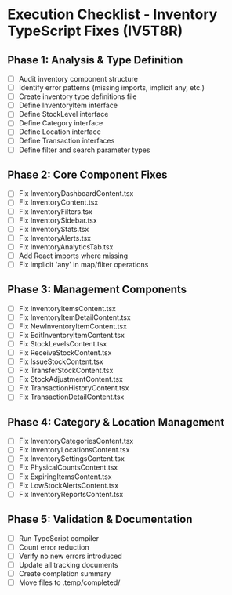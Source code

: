 # Execution Checklist - Inventory TypeScript Fixes (IV5T8R)

## Phase 1: Analysis & Type Definition
- [ ] Audit inventory component structure
- [ ] Identify error patterns (missing imports, implicit any, etc.)
- [ ] Create inventory type definitions file
- [ ] Define InventoryItem interface
- [ ] Define StockLevel interface
- [ ] Define Category interface
- [ ] Define Location interface
- [ ] Define Transaction interfaces
- [ ] Define filter and search parameter types

## Phase 2: Core Component Fixes
- [ ] Fix InventoryDashboardContent.tsx
- [ ] Fix InventoryContent.tsx
- [ ] Fix InventoryFilters.tsx
- [ ] Fix InventorySidebar.tsx
- [ ] Fix InventoryStats.tsx
- [ ] Fix InventoryAlerts.tsx
- [ ] Fix InventoryAnalyticsTab.tsx
- [ ] Add React imports where missing
- [ ] Fix implicit 'any' in map/filter operations

## Phase 3: Management Components
- [ ] Fix InventoryItemsContent.tsx
- [ ] Fix InventoryItemDetailContent.tsx
- [ ] Fix NewInventoryItemContent.tsx
- [ ] Fix EditInventoryItemContent.tsx
- [ ] Fix StockLevelsContent.tsx
- [ ] Fix ReceiveStockContent.tsx
- [ ] Fix IssueStockContent.tsx
- [ ] Fix TransferStockContent.tsx
- [ ] Fix StockAdjustmentContent.tsx
- [ ] Fix TransactionHistoryContent.tsx
- [ ] Fix TransactionDetailContent.tsx

## Phase 4: Category & Location Management
- [ ] Fix InventoryCategoriesContent.tsx
- [ ] Fix InventoryLocationsContent.tsx
- [ ] Fix InventorySettingsContent.tsx
- [ ] Fix PhysicalCountsContent.tsx
- [ ] Fix ExpiringItemsContent.tsx
- [ ] Fix LowStockAlertsContent.tsx
- [ ] Fix InventoryReportsContent.tsx

## Phase 5: Validation & Documentation
- [ ] Run TypeScript compiler
- [ ] Count error reduction
- [ ] Verify no new errors introduced
- [ ] Update all tracking documents
- [ ] Create completion summary
- [ ] Move files to .temp/completed/

